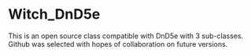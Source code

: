 # Witch_DnD5e
This is an open source class compatible with DnD5e with 3 sub-classes. Github was selected with hopes of collaboration on future versions.
